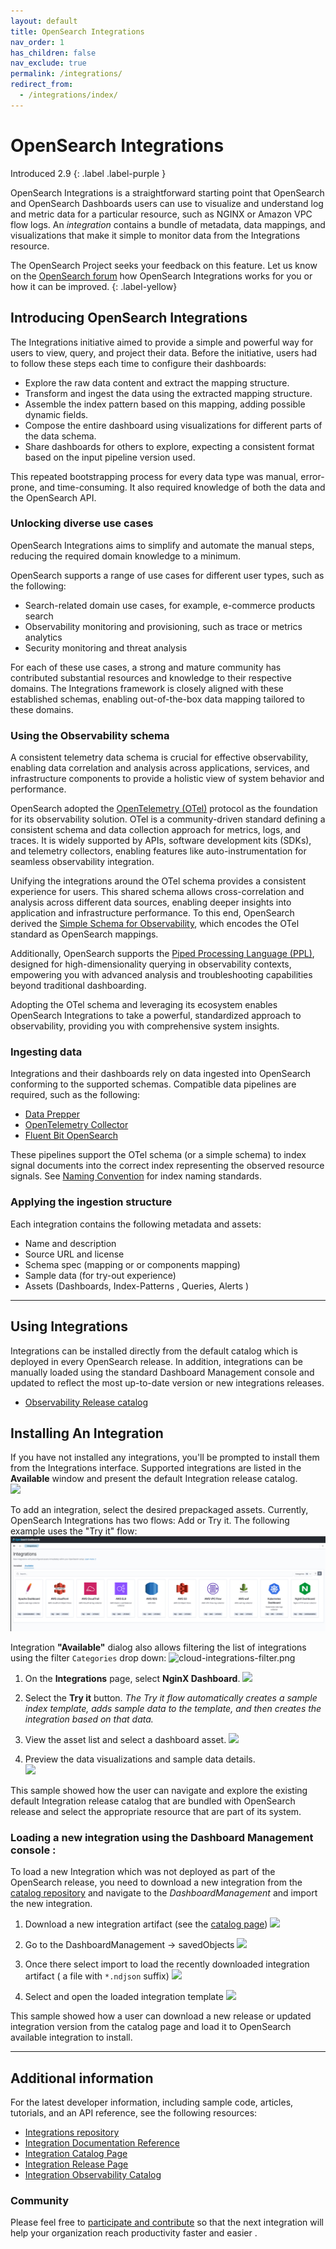 ```yaml
---
layout: default
title: OpenSearch Integrations
nav_order: 1
has_children: false
nav_exclude: true
permalink: /integrations/
redirect_from:
  - /integrations/index/
---
```

# OpenSearch Integrations
Introduced 2.9
{: .label .label-purple }

OpenSearch Integrations is a straightforward starting point that OpenSearch and OpenSearch Dashboards users can use to visualize and understand log and metric data for a particular resource, such as NGINX or Amazon VPC flow logs. An _integration_ contains a bundle of metadata, data mappings, and visualizations that make it simple to monitor data from the Integrations resource.

The OpenSearch Project seeks your feedback on this feature. Let us know on the [OpenSearch forum](https://forum.opensearch.org/) how OpenSearch Integrations works for you or how it can be improved.
{: .label-yellow}

## Introducing OpenSearch Integrations

The Integrations initiative aimed to provide a simple and powerful way for users to view, query, and project their data. Before the initiative, users had to follow these steps each time to configure their dashboards:

* Explore the raw data content and extract the mapping structure.
* Transform and ingest the data using the extracted mapping structure. 
* Assemble the index pattern based on this mapping, adding possible dynamic fields. 
* Compose the entire dashboard using visualizations for different parts of the data schema.
* Share dashboards for others to explore, expecting a consistent format based on the input pipeline version used.

This repeated bootstrapping process for every data type was manual, error-prone, and time-consuming. It also required knowledge of both the data and the OpenSearch API.

### Unlocking diverse use cases

OpenSearch Integrations aims to simplify and automate the manual steps, reducing the required domain knowledge to a minimum.


OpenSearch supports a range of use cases for different user types, such as the following:
- Search-related domain use cases, for example, e-commerce products search
- Observability monitoring and provisioning, such as trace or metrics analytics
- Security monitoring and threat analysis

For each of these use cases, a strong and mature community has contributed substantial resources and knowledge to their respective domains. The Integrations framework is closely aligned with these established schemas, enabling out-of-the-box data mapping tailored to these domains.

### Using the Observability schema

A consistent telemetry data schema is crucial for effective observability, enabling data correlation and analysis across applications, services, and infrastructure components to provide a holistic view of system behavior and performance.

OpenSearch adopted the [OpenTelemetry (OTel)](https://opentelemetry.io/) protocol as the foundation for its observability solution. OTel is a community-driven standard defining a consistent schema and data collection approach for metrics, logs, and traces. It is widely supported by APIs, software development kits (SDKs), and telemetry collectors, enabling features like auto-instrumentation for seamless observability integration.

Unifying the integrations around the OTel schema provides a consistent experience for users. This shared schema allows cross-correlation and analysis across different data sources, enabling deeper insights into application and infrastructure performance. To this end, OpenSearch derived the [Simple Schema for Observability](https://github.com/opensearch-project/opensearch-catalog/tree/main/docs/schema/observability), which encodes the OTel standard as OpenSearch mappings.

Additionally, OpenSearch supports the [Piped Processing Language (PPL)](https://opensearch.org/docs/latest/search-plugins/sql/ppl/index/), designed for high-dimensionality querying in observability contexts, empowering you with advanced analysis and troubleshooting capabilities beyond traditional dashboarding.

Adopting the OTel schema and leveraging its ecosystem enables OpenSearch Integrations to take a powerful, standardized approach to observability, providing you with comprehensive system insights.

### Ingesting data

Integrations and their dashboards rely on data ingested into OpenSearch conforming to the supported schemas. Compatible data pipelines are required, such as the following:

- [Data Prepper](https://github.com/opensearch-project/data-prepper)
- [OpenTelemetry Collector](https://github.com/open-telemetry/opentelemetry-collector)
- [Fluent Bit OpenSearch](https://docs.fluentbit.io/manual/pipeline/outputs/opensearch)

These pipelines support the OTel schema (or a simple schema) to index signal documents into the correct index representing the observed resource signals. See [Naming Convention](https://github.com/opensearch-project/opensearch-catalog/blob/main/docs/schema/observability/Naming-convention.md) for index naming standards. 

### Applying the ingestion structure

Each integration contains the following metadata and assets:

* Name and description
* Source URL and license
* Schema spec (mapping or or components mapping)
* Sample data (for try-out experience)
* Assets (Dashboards, Index-Patterns , Queries, Alerts )

---
## Using Integrations
Integrations can be installed directly from the default catalog which is deployed in every OpenSearch release. In addition, integrations can be manually loaded using the standard Dashboard Management console and updated to reflect the most up-to-date version or new integrations releases.

- [Observability Release catalog](https://github.com/opensearch-project/opensearch-catalog/blob/main/docs/integrations/Release.md) 

## Installing An Integration 

If you have not installed any integrations, you'll be prompted to install them from the Integrations interface. Supported integrations are listed in the **Available** window and present the default Integration release catalog.  
![]({{site.url}}{{site.baseurl}}/images/integrations/empty-installed-integrations.png)

To add an integration, select the desired prepackaged assets. Currently, OpenSearch Integrations has two flows: Add or Try it. The following example uses the "Try it" flow:
![integrations-observability-catalog.png](/images/integrations/integrations-observability-catalog.png)

Integration **"Available"** dialog also allows filtering the list of integrations using the filter `Categories` drop down:
![cloud-integrations-filter.png]({{site.url}}{{site.baseurl}}/images/integrations/cloud-integrations-filter.png)

1. On the **Integrations** page, select **NginX Dashboard**.
![]({{site.url}}{{site.baseurl}}/images/integrations/nginx-integration.png)

2. Select the **Try it** button. _The Try it flow automatically creates a sample index template, adds sample data to the template, and then creates the integration based on that data._

4. View the asset list and select a dashboard asset.
![]({{site.url}}{{site.baseurl}}/images/integrations/nginx-installed-integration-assets.png)

4. Preview the data visualizations and sample data details.  
![]({{site.url}}{{site.baseurl}}/images/integrations/nginx-integration-dashboard.png)

This sample showed how the user can navigate and explore the existing default Integration release catalog that are bundled with OpenSearch release and select the appropriate resource that are part of its system.

### Loading a new integration using the Dashboard Management console :

To load a new Integration which was not deployed as part of the OpenSearch release, you need to download a new integration from the [catalog repository](https://github.com/opensearch-project/opensearch-catalog/blob/main/docs/integrations/Release.md) and navigate to the _DashboardManagement_ and import the new integration.

1) Download a new integration artifact (see the [catalog page](https://github.com/opensearch-project/opensearch-catalog/blob/main/docs/integrations/Release.md))
   ![]({{site.url}}{{site.baseurl}}/images/integrations/integration-catalog-release-page.png)

2) Go to the DashboardManagement -> savedObjects
   ![]({{site.url}}{{site.baseurl}}/images/integrations/import-saved-objects.png)

3) Once there select import to load the recently downloaded integration artifact ( a file with `*.ndjson` suffix)
   ![]({{site.url}}{{site.baseurl}}/images/integrations/integration-import-file.png)

4) Select and open the loaded integration template
   ![]({{site.url}}{{site.baseurl}}/images/integrations/select-uploaded-integration.png)

This sample showed how a user can download a new release or updated integration version from the catalog page and load it to OpenSearch available integration to install.

***

## Additional information

For the latest developer information, including sample code, articles, tutorials, and an API reference, see the following resources:

- [Integrations repository](https://github.com/opensearch-project/opensearch-catalog)
- [Integration Documentation Reference](https://github.com/opensearch-project/opensearch-catalog/tree/main/docs/integrations)
- [Integration Catalog Page](https://htmlpreview.github.io/?https://github.com/opensearch-project/opensearch-catalog/blob/main/integrations/observability/catalog.html)
- [Integration Release Page](https://github.com/opensearch-project/opensearch-catalog/blob/main/docs/integrations/Release.md)
- [Integration Observability Catalog](https://github.com/opensearch-project/opensearch-catalog/tree/main/docs/schema/observability)


### Community
Please feel free to [participate and contribute](https://github.com/opensearch-project/dashboards-observability/issues/new?assignees=&labels=integration%2C+untriaged&projects=&template=integration_request.md&title=%5BIntegration%5D) so that the next integration will help your organization reach productivity faster and easier .
